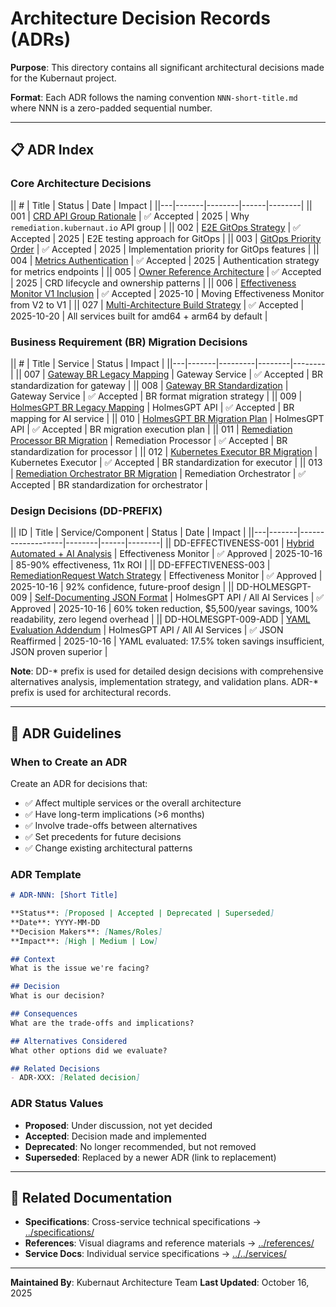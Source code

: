 # Architecture Decision Records (ADRs)

**Purpose**: This directory contains all significant architectural decisions made for the Kubernaut project.

**Format**: Each ADR follows the naming convention `NNN-short-title.md` where NNN is a zero-padded sequential number.

---

## 📋 ADR Index

### **Core Architecture Decisions**

|| # | Title | Status | Date | Impact |
||---|-------|--------|------|--------|
|| 001 | [CRD API Group Rationale](./001-crd-api-group-rationale.md) | ✅ Accepted | 2025 | Why `remediation.kubernaut.io` API group |
|| 002 | [E2E GitOps Strategy](./002-e2e-gitops-strategy.md) | ✅ Accepted | 2025 | E2E testing approach for GitOps |
|| 003 | [GitOps Priority Order](./003-gitops-priority-order.md) | ✅ Accepted | 2025 | Implementation priority for GitOps features |
|| 004 | [Metrics Authentication](./004-metrics-authentication.md) | ✅ Accepted | 2025 | Authentication strategy for metrics endpoints |
|| 005 | [Owner Reference Architecture](./005-owner-reference-architecture.md) | ✅ Accepted | 2025 | CRD lifecycle and ownership patterns |
|| 006 | [Effectiveness Monitor V1 Inclusion](./006-effectiveness-monitor-v1-inclusion.md) | ✅ Accepted | 2025-10 | Moving Effectiveness Monitor from V2 to V1 |
|| 027 | [Multi-Architecture Build Strategy](./ADR-027-multi-architecture-build-strategy.md) | ✅ Accepted | 2025-10-20 | All services built for amd64 + arm64 by default |

### **Business Requirement (BR) Migration Decisions**

|| # | Title | Service | Status | Impact |
||---|-------|---------|--------|--------|
|| 007 | [Gateway BR Legacy Mapping](./007-gateway-br-legacy-mapping.md) | Gateway Service | ✅ Accepted | BR standardization for gateway |
|| 008 | [Gateway BR Standardization](./008-gateway-br-standardization.md) | Gateway Service | ✅ Accepted | BR format migration strategy |
|| 009 | [HolmesGPT BR Legacy Mapping](./009-holmesgpt-br-legacy-mapping.md) | HolmesGPT API | ✅ Accepted | BR mapping for AI service |
|| 010 | [HolmesGPT BR Migration Plan](./010-holmesgpt-br-migration-plan.md) | HolmesGPT API | ✅ Accepted | BR migration execution plan |
|| 011 | [Remediation Processor BR Migration](./011-remediationprocessor-br-migration.md) | Remediation Processor | ✅ Accepted | BR standardization for processor |
|| 012 | [Kubernetes Executor BR Migration](./012-kubernetesexecutor-br-migration.md) | Kubernetes Executor | ✅ Accepted | BR standardization for executor |
|| 013 | [Remediation Orchestrator BR Migration](./013-remediationorchestrator-br-migration.md) | Remediation Orchestrator | ✅ Accepted | BR standardization for orchestrator |

### **Design Decisions (DD-PREFIX)**

|| ID | Title | Service/Component | Status | Date | Impact |
||---|-------|-------------------|--------|------|--------|
|| DD-EFFECTIVENESS-001 | [Hybrid Automated + AI Analysis](./DD-EFFECTIVENESS-001-Hybrid-Automated-AI-Analysis.md) | Effectiveness Monitor | ✅ Approved | 2025-10-16 | 85-90% effectiveness, 11x ROI |
|| DD-EFFECTIVENESS-003 | [RemediationRequest Watch Strategy](./DD-EFFECTIVENESS-003-RemediationRequest-Watch-Strategy.md) | Effectiveness Monitor | ✅ Approved | 2025-10-16 | 92% confidence, future-proof design |
|| DD-HOLMESGPT-009 | [Self-Documenting JSON Format](./DD-HOLMESGPT-009-Ultra-Compact-JSON-Format.md) | HolmesGPT API / All AI Services | ✅ Approved | 2025-10-16 | 60% token reduction, $5,500/year savings, 100% readability, zero legend overhead |
|| DD-HOLMESGPT-009-ADD | [YAML Evaluation Addendum](./DD-HOLMESGPT-009-ADDENDUM-YAML-Evaluation.md) | HolmesGPT API / All AI Services | ✅ JSON Reaffirmed | 2025-10-16 | YAML evaluated: 17.5% token savings insufficient, JSON proven superior |

**Note**: DD-* prefix is used for detailed design decisions with comprehensive alternatives analysis, implementation strategy, and validation plans. ADR-* prefix is used for architectural records.

---

## 📝 ADR Guidelines

### **When to Create an ADR**

Create an ADR for decisions that:
- ✅ Affect multiple services or the overall architecture
- ✅ Have long-term implications (>6 months)
- ✅ Involve trade-offs between alternatives
- ✅ Set precedents for future decisions
- ✅ Change existing architectural patterns

### **ADR Template**

```markdown
# ADR-NNN: [Short Title]

**Status**: [Proposed | Accepted | Deprecated | Superseded]
**Date**: YYYY-MM-DD
**Decision Makers**: [Names/Roles]
**Impact**: [High | Medium | Low]

## Context
What is the issue we're facing?

## Decision
What is our decision?

## Consequences
What are the trade-offs and implications?

## Alternatives Considered
What other options did we evaluate?

## Related Decisions
- ADR-XXX: [Related decision]
```

### **ADR Status Values**

- **Proposed**: Under discussion, not yet decided
- **Accepted**: Decision made and implemented
- **Deprecated**: No longer recommended, but not removed
- **Superseded**: Replaced by a newer ADR (link to replacement)

---

## 🔗 Related Documentation

- **Specifications**: Cross-service technical specifications → [../specifications/](../specifications/)
- **References**: Visual diagrams and reference materials → [../references/](../references/)
- **Service Docs**: Individual service specifications → [../../services/](../../services/)

---

**Maintained By**: Kubernaut Architecture Team
**Last Updated**: October 16, 2025
